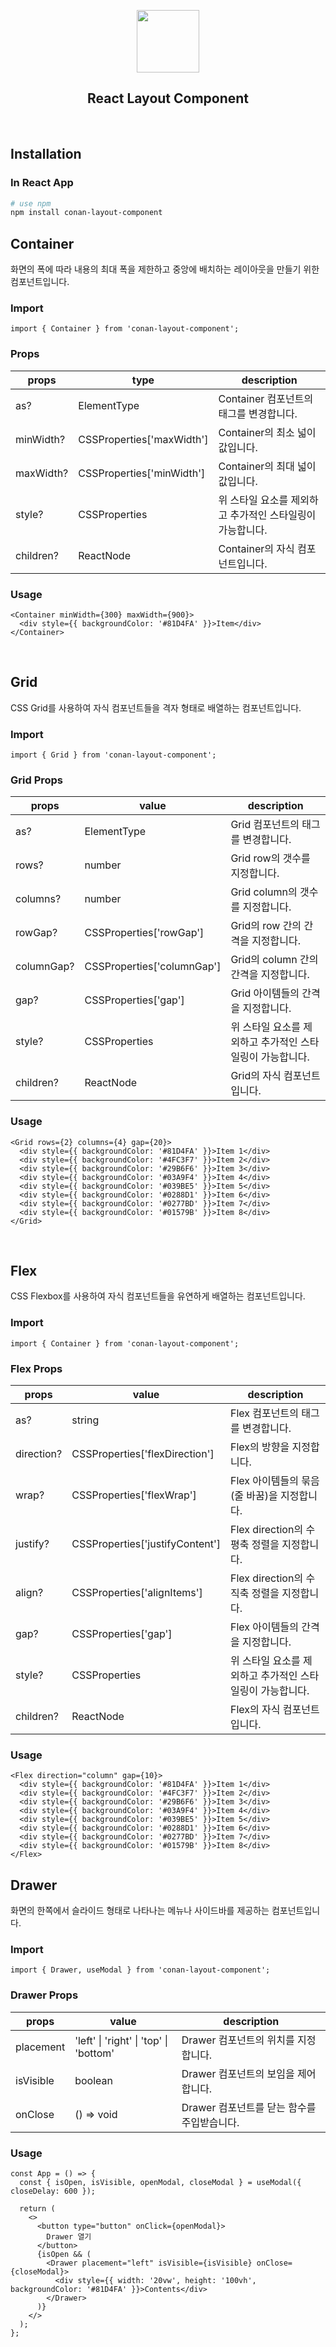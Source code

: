 <p align="middle" >
  <img width="100px;" src="https://em-content.zobj.net/source/skype/289/straight-ruler_1f4cf.png"/>
</p>
<h2 align="middle">React Layout Component</h2>
<br/>

## Installation

### In React App

```bash
# use npm
npm install conan-layout-component
```

## Container

화면의 폭에 따라 내용의 최대 폭을 제한하고 중앙에 배치하는 레이아웃을 만들기 위한 컴포넌트입니다.

### Import

```tsx
import { Container } from 'conan-layout-component';
```

### Props

| props     | type                      | description                                               |
| --------- | ------------------------- | --------------------------------------------------------- |
| as?       | ElementType               | Container 컴포넌트의 태그를 변경합니다.                   |
| minWidth? | CSSProperties['maxWidth'] | Container의 최소 넓이 값입니다.                           |
| maxWidth? | CSSProperties['minWidth'] | Container의 최대 넓이 값입니다.                           |
| style?    | CSSProperties             | 위 스타일 요소를 제외하고 추가적인 스타일링이 가능합니다. |
| children? | ReactNode                 | Container의 자식 컴포넌트입니다.                          |

### Usage

```tsx
<Container minWidth={300} maxWidth={900}>
  <div style={{ backgroundColor: '#81D4FA' }}>Item</div>
</Container>
```

<br>

## Grid

CSS Grid를 사용하여 자식 컴포넌트들을 격자 형태로 배열하는 컴포넌트입니다.

### Import

```tsx
import { Grid } from 'conan-layout-component';
```

### Grid Props

| props      | value                      | description                                               |
| ---------- | -------------------------- | --------------------------------------------------------- |
| as?        | ElementType                | Grid 컴포넌트의 태그를 변경합니다.                        |
| rows?      | number                     | Grid row의 갯수를 지정합니다.                             |
| columns?   | number                     | Grid column의 갯수를 지정합니다.                          |
| rowGap?    | CSSProperties['rowGap']    | Grid의 row 간의 간격을 지정합니다.                        |
| columnGap? | CSSProperties['columnGap'] | Grid의 column 간의 간격을 지정합니다.                     |
| gap?       | CSSProperties['gap']       | Grid 아이템들의 간격을 지정합니다.                        |
| style?     | CSSProperties              | 위 스타일 요소를 제외하고 추가적인 스타일링이 가능합니다. |
| children?  | ReactNode                  | Grid의 자식 컴포넌트입니다.                               |

### Usage

```tsx
<Grid rows={2} columns={4} gap={20}>
  <div style={{ backgroundColor: '#81D4FA' }}>Item 1</div>
  <div style={{ backgroundColor: '#4FC3F7' }}>Item 2</div>
  <div style={{ backgroundColor: '#29B6F6' }}>Item 3</div>
  <div style={{ backgroundColor: '#03A9F4' }}>Item 4</div>
  <div style={{ backgroundColor: '#039BE5' }}>Item 5</div>
  <div style={{ backgroundColor: '#0288D1' }}>Item 6</div>
  <div style={{ backgroundColor: '#0277BD' }}>Item 7</div>
  <div style={{ backgroundColor: '#01579B' }}>Item 8</div>
</Grid>
```

<br>

## Flex

CSS Flexbox를 사용하여 자식 컴포넌트들을 유연하게 배열하는 컴포넌트입니다.

### Import

```tsx
import { Container } from 'conan-layout-component';
```

### Flex Props

| props      | value                           | description                                               |
| ---------- | ------------------------------- | --------------------------------------------------------- |
| as?        | string                          | Flex 컴포넌트의 태그를 변경합니다.                        |
| direction? | CSSProperties['flexDirection']  | Flex의 방향을 지정합니다.                                 |
| wrap?      | CSSProperties['flexWrap']       | Flex 아이템들의 묶음(줄 바꿈)을 지정합니다.               |
| justify?   | CSSProperties['justifyContent'] | Flex direction의 수평축 정렬을 지정합니다.                |
| align?     | CSSProperties['alignItems']     | Flex direction의 수직축 정렬을 지정합니다.                |
| gap?       | CSSProperties['gap']            | Flex 아이템들의 간격을 지정합니다.                        |
| style?     | CSSProperties                   | 위 스타일 요소를 제외하고 추가적인 스타일링이 가능합니다. |
| children?  | ReactNode                       | Flex의 자식 컴포넌트입니다.                               |

### Usage

```tsx
<Flex direction="column" gap={10}>
  <div style={{ backgroundColor: '#81D4FA' }}>Item 1</div>
  <div style={{ backgroundColor: '#4FC3F7' }}>Item 2</div>
  <div style={{ backgroundColor: '#29B6F6' }}>Item 3</div>
  <div style={{ backgroundColor: '#03A9F4' }}>Item 4</div>
  <div style={{ backgroundColor: '#039BE5' }}>Item 5</div>
  <div style={{ backgroundColor: '#0288D1' }}>Item 6</div>
  <div style={{ backgroundColor: '#0277BD' }}>Item 7</div>
  <div style={{ backgroundColor: '#01579B' }}>Item 8</div>
</Flex>
```

## Drawer

화면의 한쪽에서 슬라이드 형태로 나타나는 메뉴나 사이드바를 제공하는 컴포넌트입니다.

### Import

```tsx
import { Drawer, useModal } from 'conan-layout-component';
```

### Drawer Props

| props     | value                                  | description                                 |
| --------- | -------------------------------------- | ------------------------------------------- |
| placement | 'left' \| 'right' \| 'top' \| 'bottom' | Drawer 컴포넌트의 위치를 지정합니다.        |
| isVisible | boolean                                | Drawer 컴포넌트의 보임을 제어합니다.        |
| onClose   | () => void                             | Drawer 컴포넌트를 닫는 함수를 주입받습니다. |

### Usage

```tsx
const App = () => {
  const { isOpen, isVisible, openModal, closeModal } = useModal({ closeDelay: 600 });

  return (
    <>
      <button type="button" onClick={openModal}>
        Drawer 열기
      </button>
      {isOpen && (
        <Drawer placement="left" isVisible={isVisible} onClose={closeModal}>
          <div style={{ width: '20vw', height: '100vh', backgroundColor: '#81D4FA' }}>Contents</div>
        </Drawer>
      )}
    </>
  );
};
```
